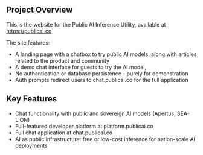 ## Project Overview
This is the website for the Public AI Inference Utility, available at https://publicai.co

The site features:
- A landing page with a chatbox to try public AI models, along with articles related to the product and community
- A demo chat interface for guests to try the AI model,
- No authentication or database persistence - purely for demonstration
- Auth prompts redirect users to chat.publicai.co for the full application

## Key Features
- Chat functionality with public and sovereign AI models (Apertus, SEA-LION)
- Full-featured developer platform at platform.publicai.co
- Full chat application at chat.publicai.co
- AI as public infrastructure: free or low-cost inference for nation-scale AI deployments
